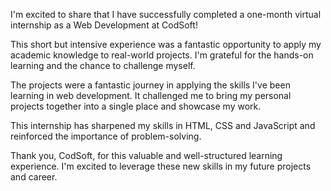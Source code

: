 I'm excited to share that I have successfully completed a one-month virtual internship as a Web Development at CodSoft!

This short but intensive experience was a fantastic opportunity to apply my academic knowledge to real-world projects. I'm grateful for the hands-on learning and the chance to challenge myself.

The projects were a fantastic journey in applying the skills I've been learning in web development. It challenged me to bring my personal projects together into a single place and showcase my work.

This internship has sharpened my skills in HTML, CSS and JavaScript and reinforced the importance of problem-solving.

Thank you, CodSoft, for this valuable and well-structured learning experience. I'm excited to leverage these new skills in my future projects and career.

